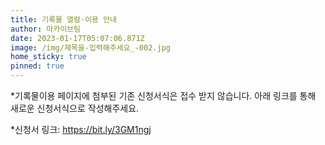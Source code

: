 ```yaml
---
title: 기록물 열람·이용 안내
author: 아카이브팀
date: 2023-01-17T05:07:06.871Z
image: /img/제목을-입력해주세요_-002.jpg
home_sticky: true
pinned: true
---
```

\*기록물이용 페이지에 첨부된 기존 신청서식은 접수 받지 않습니다. 아래 링크를 통해 새로운 신청서식으로 작성해주세요.



\*신청서 링크: https://bit.ly/3GM1ngj